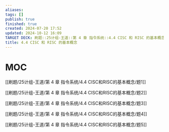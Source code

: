 ```yaml
---
aliases: 
tags: []
publish: true
finished: true
created: 2024-07-20 17:52
updated: 2024-10-12 16:09
TARGET DECK: 刷题::25计组-王道::第 4 章 指令系统::4.4 CISC 和 RISC 的基本概念
title: 4.4 CISC 和 RISC 的基本概念
---
```

# MOC

[[刷题/25计组-王道/第 4 章 指令系统/4.4 CISC和RISC的基本概念/题1]]

[[刷题/25计组-王道/第 4 章 指令系统/4.4 CISC和RISC的基本概念/题2]]

[[刷题/25计组-王道/第 4 章 指令系统/4.4 CISC和RISC的基本概念/题3]]

[[刷题/25计组-王道/第 4 章 指令系统/4.4 CISC和RISC的基本概念/题4]]

[[刷题/25计组-王道/第 4 章 指令系统/4.4 CISC和RISC的基本概念/题5]]
